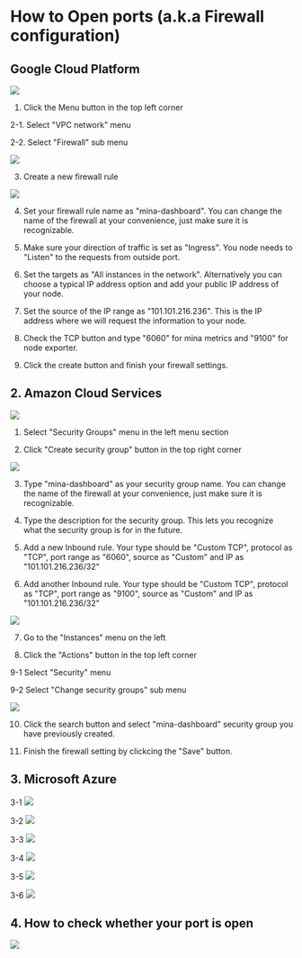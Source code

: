 # How to Open ports (a.k.a Firewall configuration)

## Google Cloud Platform

<img src="https://app.dsrvlabs.com/images/git/img_google01.png">
    
    
1. Click the Menu button in the top left corner
    
    
2-1. Select "VPC network" menu
    
    
2-2. Select "Firewall" sub menu   
    

<img src="https://app.dsrvlabs.com/images/git/img_google02.png">
    
    
   3. Create a new firewall rule
    
    
<img src="https://app.dsrvlabs.com/images/git/img_google03.png">
    
    
4. Set your firewall rule name as "mina-dashboard". You can change the name of the firewall at your convenience, just make sure it is recognizable.
   
   
5. Make sure your direction of traffic is set as "Ingress". You node needs to "Listen" to the requests from outside port.
    
    
6. Set the targets as "All instances in the network". Alternatively you can choose a typical IP address option and add your public IP address of your node.
    
    
7. Set the source of the IP range as "101.101.216.236". This is the IP address where we will request the information to your node.
    
    
8. Check the TCP button and type "6060" for mina metrics and "9100" for node exporter.
    
    
9. Click the create button and finish your firewall settings.
    

## 2. Amazon Cloud Services

    
 <img src="https://app.dsrvlabs.com/images/git/img_amazon01.png">
 
 
 1. Select "Security Groups" menu in the left menu section
 
 
 2. Click "Create security group" button in the top right corner
 
    
 <img src="https://app.dsrvlabs.com/images/git/img_amazon02.png">
 
 
 3. Type "mina-dashboard" as your security group name. You can change the name of the firewall at your convenience, just make sure it is recognizable.
 
 
 4. Type the description for the security group. This lets you recognize what the security group is for in the future.
 
 
 5. Add a new Inbound rule. Your type should be "Custom TCP", protocol as "TCP", port range as "6060", source as "Custom" and IP as "101.101.216.236/32"
 
 
 6. Add another Inbound rule. Your type should be "Custom TCP", protocol as "TCP", port range as "9100", source as "Custom" and IP as "101.101.216.236/32"
 
 
 <img src="https://app.dsrvlabs.com/images/git/img_amazon03.png">


 7. Go to the "Instances" menu on the left
 
 
 8. Click the "Actions" button in the top left corner
 
 
 9-1 Select "Security" menu
 
 
 9-2 Select "Change security groups" sub menu
  
  
 <img src="https://app.dsrvlabs.com/images/git/img_amazon04.png">
 
 
 10. Click the search button and select "mina-dashboard" security group you have previously created.
 
 
 11. Finish the firewall setting by clickcing the "Save" button.

## 3. Microsoft Azure

 3-1
 <img src="https://app.dsrvlabs.com/images/git/img_micro01.png">
    
 3-2
 <img src="https://app.dsrvlabs.com/images/git/img_micro02.png">
    
 3-3
 <img src="https://app.dsrvlabs.com/images/git/img_micro03.png">
    
 3-4
 <img src="https://app.dsrvlabs.com/images/git/img_micro04.png">
    
 3-5
 <img src="https://app.dsrvlabs.com/images/git/img_micro05.png">
    
 3-6
 <img src="https://app.dsrvlabs.com/images/git/img_micro06.png">
        

## 4. How to check whether your port is open
 <img src="https://app.dsrvlabs.com/images/git/img_signal01.png">
